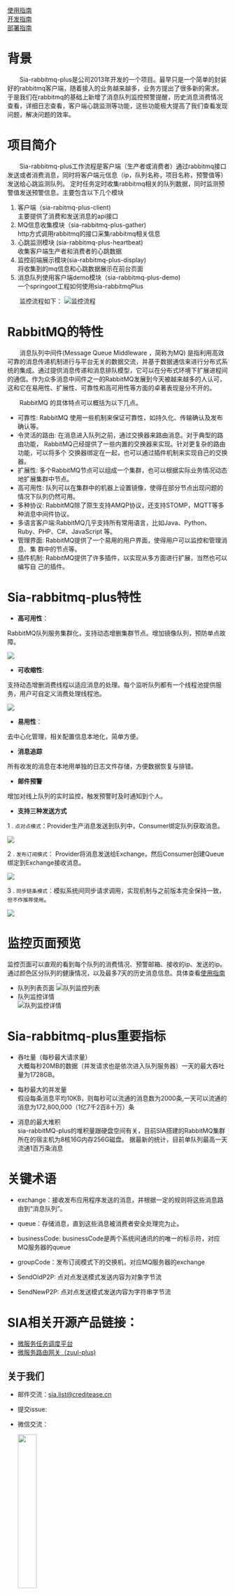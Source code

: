 [使用指南](docs/USERSGUIDE.md)     
[开发指南](docs/DEVELOPGUIDE.md)             
[部署指南](docs/DEPLOY.md)             

# 背景
   
&emsp;&emsp;Sia-rabbitmq-plus是公司2013年开发的一个项目。最早只是一个简单的封装好的rabbitmq客户端，随着接入的业务越来越多，业务方提出了很多新的需求。于是我们在rabbitmq的基础上新增了消息队列监控预警提醒，历史消息消费情况查看，详细日志查看，客户端心跳监测等功能，这些功能极大提高了我们查看发现问题，解决问题的效率。
   
# 项目简介

&emsp;&emsp;Sia-rabbitmq-plus工作流程是客户端（生产者或消费者）通过rabbitmq接口发送或者消费消息，同时将客户端元信息（ip，队列名称，项目名称，预警值等）发送给心跳监测队列。
定时任务定时收集rabbitmq相关的队列数据，同时监测预警值发送预警信息。主要包含以下几个模块

1. 客户端（sia-rabitmq-plus-client)   
	主要提供了消费和发送消息的api接口  
2. MQ信息收集模块（sia-rabbitmq-plus-gather)              
   http方式调用rabbitmq的接口采集rabbitmq相关信息   
3. 心跳监测模块 (sia-rabbitmq-plus-heartbeat)  
   收集客户端生产者和消费者的心跳数据
4. 监控前端展示模块(sia-rabbitmq-plus-display)   
   将收集到的mq信息和心跳数据展示在前台页面
5. 消息队列使用客户端demo模块（sia-rabbitmq-plus-demo)          
   一个springoot工程如何使用sia-rabbitmqPlus
    
&emsp;&emsp;监控流程如下：
![监控流程](docs/pic/监控流程.png)

# RabbitMQ的特性
&emsp;&emsp;消息队列中间件(Message Queue Middleware ，简称为MQ) 是指利用高效可靠的消息传递机制进行与平台无关的数据交流，并基于数据通信来进行分布式系统的集成。通过提供消息传递和消息排队模型，它可以在分布式环境下扩展进程间的通信。作为众多消息中间件之一的RabbitMQ发展到今天被越来越多的人认可，这和它在易用性、扩展性、可靠性和高可用性等方面的卓著表现是分不开的。

&emsp;&emsp;RabbitMQ 的具体特点可以概括为以下几点。

* 可靠性: RabbitMQ 使用一些机制来保证可靠性，如持久化、传输确认及发布确认等。
* 令灵活的路由: 在消息进入队列之前，通过交换器来路由消息。对于典型的路由功能，
RabbitMQ己经提供了一些内置的交换器来实现。针对更复杂的路由功能，可以将多个
交换器绑定在一起，也可以通过插件机制来实现自己的交换器。
* 扩展性: 多个RabbitMQ节点可以组成一个集群，也可以根据实际业务情况动态地扩展集群中节点。
* 高可用性: 队列可以在集群中的机器上设置镜像，使得在部分节点出现问题的情况下队列仍然可用。
* 多种协议: RabbitMQ除了原生支持AMQP协议，还支持STOMP，MQTT等多种消息中间件协议。
* 多语言客户端:RabbitMQ几乎支持所有常用语言，比如Java、Python、Ruby、PHP、C#、JavaScript 等。
* 管理界面: RabbitMQ提供了一个易用的用户界面，使得用户可以监控和管理消息、集
群中的节点等。
* 插件机制: RabbitMQ提供了许多插件，以实现从多方面进行扩展，当然也可以编写自
己的插件。

# Sia-rabbitmq-plus特性

+ **高可用性**：  

RabbitMQ队列服务集群化，支持动态增删集群节点。增加镜像队列，预防单点故障。

![](docs/pic/高可用性.png)

+ **可收缩性**:  

支持动态增删消费线程以适应消息的处理。每个监听队列都有一个线程池提供服务，用户可自定义消费处理线程池。

![](docs/pic/可收缩性.png)

+ **易用性**：  

去中心化管理，相关配置信息本地化，简单方便。

+ **消息追踪**

所有收发的消息在本地用单独的日志文件存储，方便数据恢复与排错。

+ **邮件预警**

增加对线上队列的实时监控，触发预警时及时通知到个人。

* **支持三种发送方式**


1 .  `点对点模式`：Provider生产消息发送到队列中，Consumer绑定队列获取消息。

![](docs/pic/点对点模式.png)

2 . `发布订阅模式`： Provider将消息发送给Exchange，然后Consumer创建Queue绑定到Exchange接收消息。

![](docs/pic/发布订阅模式.png)

3 . `同步链条模式`：模拟系统间同步请求调用，实现机制与之前版本完全保持一致，`但不作推荐使用`。

![](docs/pic/同步链条模式.png)


# 监控页面预览
  监控页面可以直观的看到每个队列的消费情况、预警邮箱、接收的ip、发送的ip。通过颜色区分队列的健康情况，以及最多7天的历史消息信息。具体查看[使用指南](docs/USERSGUIDE.md)
* 队列列表页面
![队列监控列表](docs/pic/队列监控.png)   
* 队列监控详情            
![队列监控详情](docs/pic/history_time_min.png)
  
# Sia-rabbitmq-plus重要指标
 
  * 吞吐量（每秒最大请求量）            
   大概每秒20MB的数据（并发请求也是依次进入队列服务器）一天的最大吞吐量为1728GB。
   
  * 每秒最大的并发量             
   假设每条消息平均10KB，则每秒可以流通的消息数为2000条,一天可以流通的消息为172,800,000（1亿7千2百8十万）条
   
  * 消息的最大堆积                      
  sia-rabbitMQ-plus的堆积量跟硬盘空间有关，目前SIA搭建的RabbitMQ集群所在的宿主机为8核16G内存256G磁盘。
  据最新的统计，目前单队列最高一天流通1百万条消息

# 关键术语

* exchange：接收发布应用程序发送的消息，并根据一定的规则将这些消息路由到“消息队列”。

* queue：存储消息，直到这些消息被消费者安全处理完为止。

* businessCode: businessCode是两个系统间通讯的的唯一的标示符，对应MQ服务器的queue

* groupCode：发布订阅模式下的交换机，对应MQ服务器的exchange

* SendOldP2P: 点对点发送模式发送内容为对象字节流

* SendNewP2P: 点对点发送模式发送内容为字符串字节流


# SIA相关开源产品链接：
* [微服务任务调度平台](https://github.com/siaorg/sia-task)
* [微服务路由网关（zuul-plus)](https://github.com/siaorg/sia-gateway)

## 关于我们

* 邮件交流：sia.list@creditease.cn

* 提交issue:

* 微信交流：

    <img src="docs/pic/newlog.jpeg" width="30%" height="30%">
    
（待补充）
